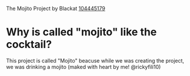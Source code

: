 The Mojito Project by Blackat
[104445179](https://github.com/rickyfili10/mojito/assets/104445179/b17e5282-722c-44be-88f0-158e7c79a83b)
# Why is called "mojito" like the cocktail?
This project is called "Mojito" beacuse while we was creating the project, we was drinking a mojito (maked with heart by me! @rickyfili10)
